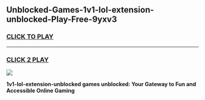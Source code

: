 
## Unblocked-Games-1v1-lol-extension-unblocked-Play-Free-9yxv3
<h3>
<a href="https://premium76.site?title=1v1-lol-extension-unblocked&ref=10A">CLICK TO PLAY</a></h3>
<hr>

<h3>
<a href="https://premium76.site?title=1v1-lol-extension-unblocked&ref=10A">CLICK 2 PLAY</a>
  
</h3>

<a href="https://premium76.site?title=1v1-lol-extension-unblocked&ref=10A"><img src="https://clearcache.store/games.png"></a>


**1v1-lol-extension-unblocked games unblocked: Your Gateway to Fun and Accessible Online Gaming**
